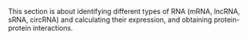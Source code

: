 This section is about identifying different types of RNA (mRNA, lncRNA, sRNA, circRNA) and calculating their expression, and obtaining protein-protein interactions.
